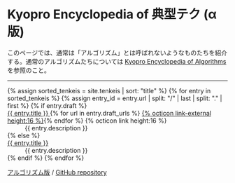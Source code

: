 # Kyopro Encyclopedia of 典型テク (α版)

このページでは、通常は「アルゴリズム」とは呼ばれないようなものたちを紹介する。通常のアルゴリズムたちについては [Kyopro Encyclopedia of Algorithms](../) を参照のこと。

<hr>

<dl>
{% assign sorted_tenkeis = site.tenkeis | sort: "title" %}
{% for entry in sorted_tenkeis %}
   {% assign entry_id = entry.url | split: "/" | last | split: "." | first %}
   {% if entry.draft %}
       <dt id="{{ entry_id }}">
            <span href="#{{ entry_id }}" class="draft-link-container">
                <a href="#{{ entry_id }}" class="draft-link">
                    {{ entry.title }}
                </a>
                {% for url in entry.draft_urls %} <a href="{{ url }}" class="draft-link-external">{% octicon link-external height:16 %}</a>{% endfor %}
                {% octicon link height:16 %}
            </span>
       </dt>
       <dd>{{ entry.description }}</dd>
   {% else %}
       <dt><a href="{{ entry.url | relative_url }}">{{ entry.title }}</a></dt>
       <dd>{{ entry.description }}</dd>
   {% endif %}
{% endfor %}
</dl>

<div class="footer-links">
    <a href="{{ "/" | relative_url }}">アルゴリズム版</a> /
    <a href="{{ site.github.repository_url }}">GitHub repository</a>
</div>
